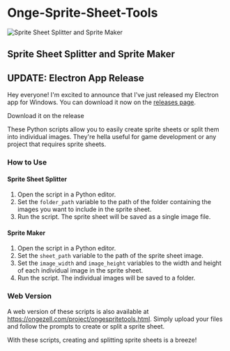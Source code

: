 # Onge-Sprite-Sheet-Tools

![Sprite Sheet Splitter and Sprite Maker](https://ongezell.com/logo.png)

## Sprite Sheet Splitter and Sprite Maker

## UPDATE: Electron App Release

Hey everyone! I'm excited to announce that I've just released my Electron app for Windows. You can download it now on the [releases page](https://github.com/ongezell/Onge-Sprite-Sheet-Tools/releases). 

Download it on the release

These Python scripts allow you to easily create sprite sheets or split them into individual images. They're hella useful for game development or any project that requires sprite sheets.

### How to Use

#### Sprite Sheet Splitter
1. Open the script in a Python editor.
2. Set the `folder_path` variable to the path of the folder containing the images you want to include in the sprite sheet.
3. Run the script. The sprite sheet will be saved as a single image file.

#### Sprite Maker
1. Open the script in a Python editor.
2. Set the `sheet_path` variable to the path of the sprite sheet image.
3. Set the `image_width` and `image_height` variables to the width and height of each individual image in the sprite sheet.
4. Run the script. The individual images will be saved to a folder.

### Web Version

A web version of these scripts is also available at https://ongezell.com/project/ongespritetools.html. Simply upload your files and follow the prompts to create or split a sprite sheet.

With these scripts, creating and splitting sprite sheets is a breeze!


